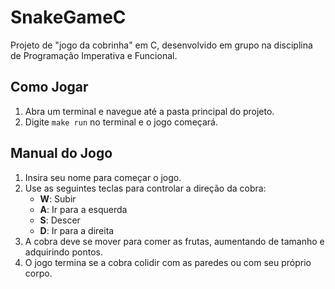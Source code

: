 # SnakeGameC

Projeto de "jogo da cobrinha" em C, desenvolvido em grupo na disciplina de Programação Imperativa e Funcional.

## Como Jogar

1. Abra um terminal e navegue até a pasta principal do projeto.
2. Digite `make run` no terminal e o jogo começará.

## Manual do Jogo

1. Insira seu nome para começar o jogo.
2. Use as seguintes teclas para controlar a direção da cobra:
   - **W**: Subir
   - **A**: Ir para a esquerda
   - **S**: Descer
   - **D**: Ir para a direita
3. A cobra deve se mover para comer as frutas, aumentando de tamanho e adquirindo pontos.
4. O jogo termina se a cobra colidir com as paredes ou com seu próprio corpo.

